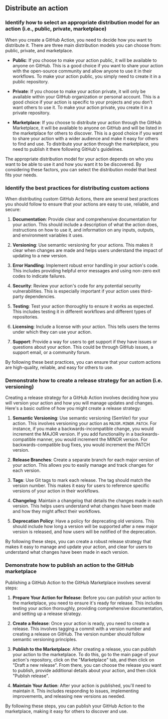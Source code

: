 ## Distribute an action

### Identify how to select an appropriate distribution model for an action (i.e., public, private, marketplace)

When you create a GitHub Action, you need to decide how you want to distribute it. There are three main distribution models you can choose from: public, private, and marketplace.

- **Public**: If you choose to make your action public, it will be available to anyone on GitHub. This is a good choice if you want to share your action with the open-source community and allow anyone to use it in their workflows. To make your action public, you simply need to create it in a public repository.

- **Private**: If you choose to make your action private, it will only be available within your GitHub organization or personal account. This is a good choice if your action is specific to your projects and you don't want others to use it. To make your action private, you create it in a private repository.

- **Marketplace**: If you choose to distribute your action through the GitHub Marketplace, it will be available to anyone on GitHub and will be listed in the marketplace for others to discover. This is a good choice if you want to share your action with a wider audience and make it easy for others to find and use. To distribute your action through the marketplace, you need to publish it there following GitHub's guidelines.

The appropriate distribution model for your action depends on who you want to be able to use it and how you want it to be discovered. By considering these factors, you can select the distribution model that best fits your needs.

### Identify the best practices for distributing custom actions

When distributing custom GitHub Actions, there are several best practices you should follow to ensure that your actions are easy to use, reliable, and secure:

1. **Documentation**: Provide clear and comprehensive documentation for your action. This should include a description of what the action does, instructions on how to use it, and information on any inputs, outputs, and environment variables it uses.

2. **Versioning**: Use semantic versioning for your actions. This makes it clear when changes are made and helps users understand the impact of updating to a new version.

3. **Error Handling**: Implement robust error handling in your action's code. This includes providing helpful error messages and using non-zero exit codes to indicate failures.

4. **Security**: Review your action's code for any potential security vulnerabilities. This is especially important if your action uses third-party dependencies.

5. **Testing**: Test your action thoroughly to ensure it works as expected. This includes testing it in different workflows and different types of repositories.

6. **Licensing**: Include a license with your action. This tells users the terms under which they can use your action.

7. **Support**: Provide a way for users to get support if they have issues or questions about your action. This could be through GitHub issues, a support email, or a community forum.

By following these best practices, you can ensure that your custom actions are high-quality, reliable, and easy for others to use.

### Demonstrate how to create a release strategy for an action (i.e. versioning)

Creating a release strategy for a GitHub Action involves deciding how you will version your action and how you will manage updates and changes. Here's a basic outline of how you might create a release strategy:

1. **Semantic Versioning**: Use semantic versioning (SemVer) for your action. This involves versioning your action as `MAJOR.MINOR.PATCH`. For instance, if you make a backwards-incompatible change, you would increment the MAJOR version. If you add functionality in a backwards-compatible manner, you would increment the MINOR version. For backwards-compatible bug fixes, you would increment the PATCH version.

2. **Release Branches**: Create a separate branch for each major version of your action. This allows you to easily manage and track changes for each version.

3. **Tags**: Use Git tags to mark each release. The tag should match the version number. This makes it easy for users to reference specific versions of your action in their workflows.

4. **Changelog**: Maintain a changelog that details the changes made in each version. This helps users understand what changes have been made and how they might affect their workflows.

5. **Deprecation Policy**: Have a policy for deprecating old versions. This should include how long a version will be supported after a new major version is released, and how users will be notified of the deprecation.

By following these steps, you can create a robust release strategy that makes it easy to manage and update your action, and clear for users to understand what changes have been made in each version.

### Demonstrate how to publish an action to the GitHub marketplace

Publishing a GitHub Action to the GitHub Marketplace involves several steps:

1. **Prepare Your Action for Release**: Before you can publish your action to the marketplace, you need to ensure it's ready for release. This includes testing your action thoroughly, providing comprehensive documentation, and setting up a release strategy.

2. **Create a Release**: Once your action is ready, you need to create a release. This involves tagging a commit with a version number and creating a release on GitHub. The version number should follow semantic versioning principles.

3. **Publish to the Marketplace**: After creating a release, you can publish your action to the marketplace. To do this, go to the main page of your action's repository, click on the "Marketplace" tab, and then click on "Draft a new release". From there, you can choose the release you want to publish, provide additional details about your action, and then click "Publish release".

4. **Maintain Your Action**: After your action is published, you'll need to maintain it. This includes responding to issues, implementing improvements, and releasing new versions as needed.

By following these steps, you can publish your GitHub Action to the marketplace, making it easy for others to discover and use.
